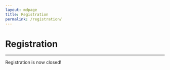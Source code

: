 ```yaml
---
layout: mdpage
title: Registration
permalink: /registration/
---
```


# Registration
<hr>

Registration is now closed!
